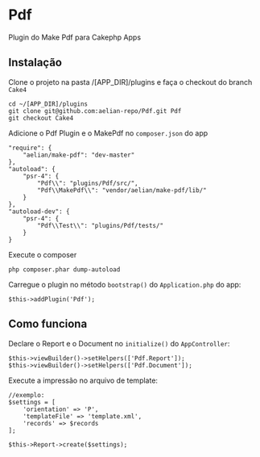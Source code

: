 # Pdf

Plugin do Make Pdf para Cakephp Apps

## Instalação

Clone o projeto na pasta /[APP_DIR]/plugins e faça o checkout do branch `Cake4`

```
cd ~/[APP_DIR]/plugins
git clone git@github.com:aelian-repo/Pdf.git Pdf
git checkout Cake4
```

Adicione o Pdf Plugin e o MakePdf no `composer.json` do app

```
"require": {
    "aelian/make-pdf": "dev-master"
},
"autoload": {
    "psr-4": {
        "Pdf\\": "plugins/Pdf/src/",
        "Pdf\\MakePdf\\": "vendor/aelian/make-pdf/lib/"
    }
},
"autoload-dev": {
    "psr-4": {
        "Pdf\\Test\\": "plugins/Pdf/tests/"
    }
}
```

Execute o composer

```
php composer.phar dump-autoload
```

Carregue o plugin no método `bootstrap()` do `Application.php` do app:

```
$this->addPlugin('Pdf');
```

## Como funciona

Declare o Report e o Document no `initialize()` do `AppController`:

```
$this->viewBuilder()->setHelpers(['Pdf.Report']);        
$this->viewBuilder()->setHelpers(['Pdf.Document']);        
```

Execute a impressão no arquivo de template:

```
//exemplo:
$settings = [
    'orientation' => 'P',
    'templateFile' => 'template.xml',
    'records' => $records
];

$this->Report->create($settings);
```
